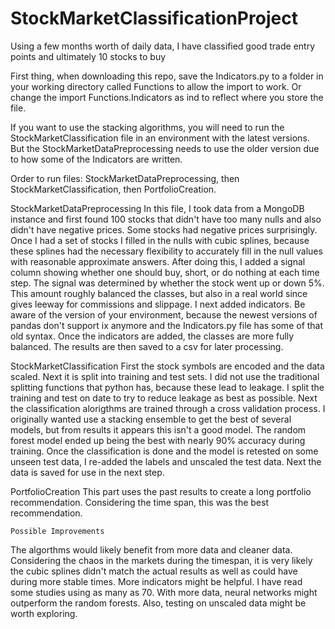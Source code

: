 # StockMarketClassificationProject
Using a few months worth of daily data, I have classified good trade entry points and ultimately 10 stocks to buy

First thing, when downloading this repo, save the Indicators.py to a folder in your working directory called Functions to allow the import to work. Or change the import Functions.Indicators as ind to reflect where you store the file. 

If you want to use the stacking algorithms, you will need to run the StockMarketClassification file in an environment with the latest versions. But the StockMarketDataPreprocessing needs to use the older version due to how some of the Indicators are written. 

Order to run files: StockMarketDataPreprocessing, then StockMarketClassification, then PortfolioCreation. 

StockMarketDataPreprocessing
    In this file, I took data from a MongoDB instance and first found 100 stocks that didn't have too many nulls and also didn't have negative prices. Some stocks had negative prices surprisingly. Once I had a set of stocks I filled in the nulls with cubic splines, because these splines had the necessary flexibility to accurately fill in the null values with reasonable approximate answers. After doing this, I added a signal column showing whether one should buy, short, or do nothing at each time step. The signal was determined by whether the stock went up or down 5%. This amount roughly balanced the classes, but also in a real world since gives leeway for commissions and slippage. I next added indicators. Be aware of the version of your environment, because the newest versions of pandas don't support ix anymore and the Indicators.py file has some of that old syntax. Once the indicators are added, the classes are more fully balanced. The results are then saved to a csv for later processing. 
    
StockMarketClassification
    First the stock symbols are encoded and the data scaled. Next it is split into training and test sets. I did not use the traditional splitting functions that python has, because these lead to leakage. I split the training and test on date to try to reduce leakage as best as possible. Next the classification alorigthms are trained through a cross validation process. I originally wanted use a stacking ensemble to get the best of several models, but from results it appears this isn't a good model. The random forest model ended up being the best with nearly 90% accuracy during training. Once the classification is done and the model is retested on some unseen test data, I re-added the labels and unscaled the test data. Next the data is saved for use in the next step.
    
PortfolioCreation
    This part uses the past results to create a long portfolio recommendation. Considering the time span, this was the best recommendation.
    
    Possible Improvements
The algorthms would likely benefit from more data and cleaner data. Considering the chaos in the markets during the timespan, it is very likely the cubic splines didn't match the actual results as well as could have during more stable times. More indicators might be helpful. I have read some studies using as many as 70. With more data, neural networks might outperform the random forests. Also, testing on unscaled data might be worth exploring. 
